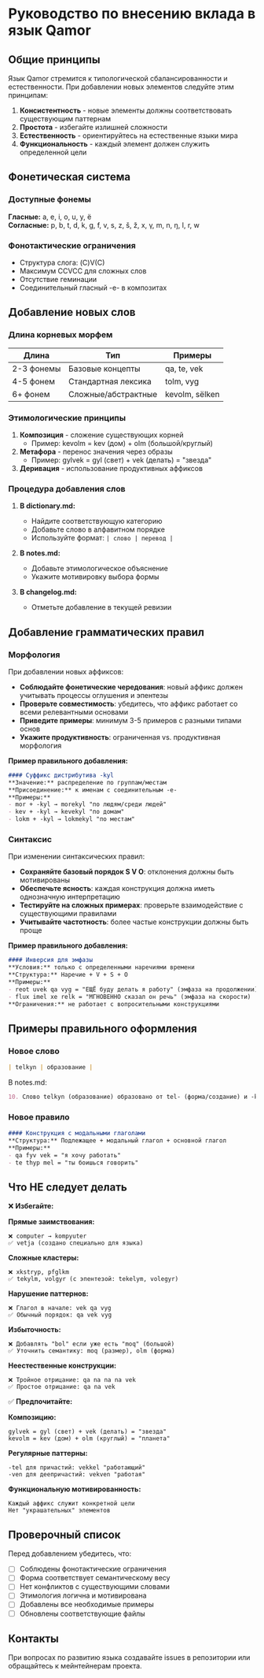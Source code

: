 # Руководство по внесению вклада в язык Qamor

## Общие принципы

Язык Qamor стремится к типологической сбалансированности и естественности. При добавлении новых элементов следуйте этим принципам:

1. **Консистентность** - новые элементы должны соответствовать существующим паттернам
2. **Простота** - избегайте излишней сложности
3. **Естественность** - ориентируйтесь на естественные языки мира
4. **Функциональность** - каждый элемент должен служить определенной цели

## Фонетическая система

### Доступные фонемы
**Гласные:** a, e, i, o, u, y, ё  
**Согласные:** p, b, t, d, k, g, f, v, s, z, š, ž, x, γ, m, n, ŋ, l, r, w

### Фонотактические ограничения
- Структура слога: (C)V(C)
- Максимум CCVCC для сложных слов
- Отсутствие геминации
- Соединительный гласный -e- в композитах

## Добавление новых слов

### Длина корневых морфем
| Длина | Тип | Примеры |
|-------|-----|---------|
| 2-3 фонемы | Базовые концепты | qa, te, vek |
| 4-5 фонем | Стандартная лексика | tolm, vyg |
| 6+ фонем | Сложные/абстрактные | kevolm, sёlken |

### Этимологические принципы
1. **Композиция** - сложение существующих корней
   - Пример: kevolm = kev (дом) + olm (большой/круглый)
2. **Метафора** - перенос значения через образы
   - Пример: gylvek = gyl (свет) + vek (делать) = "звезда"
3. **Деривация** - использование продуктивных аффиксов

### Процедура добавления слов

1. **В dictionary.md:**
   - Найдите соответствующую категорию
   - Добавьте слово в алфавитном порядке
   - Используйте формат: `| слово | перевод |`

2. **В notes.md:**
   - Добавьте этимологическое объяснение
   - Укажите мотивировку выбора формы

3. **В changelog.md:**
   - Отметьте добавление в текущей ревизии

## Добавление грамматических правил

### Морфология
При добавлении новых аффиксов:
- **Соблюдайте фонетические чередования**: новый аффикс должен учитывать процессы оглушения и эпентезы
- **Проверьте совместимость**: убедитесь, что аффикс работает со всеми релевантными основами
- **Приведите примеры**: минимум 3-5 примеров с разными типами основ
- **Укажите продуктивность**: ограниченная vs. продуктивная морфология

**Пример правильного добавления:**
```markdown
#### Суффикс дистрибутива -kyl
**Значение:** распределение по группам/местам
**Присоединение:** к именам с соединительным -e-
**Примеры:**
- mor + -kyl → morekyl "по людям/среди людей"
- kev + -kyl → kevekyl "по домам"
- lokm + -kyl → lokmekyl "по местам"
```

### Синтаксис
При изменении синтаксических правил:
- **Сохраняйте базовый порядок S V O**: отклонения должны быть мотивированы
- **Обеспечьте ясность**: каждая конструкция должна иметь однозначную интерпретацию
- **Тестируйте на сложных примерах**: проверьте взаимодействие с существующими правилами
- **Учитывайте частотность**: более частые конструкции должны быть проще

**Пример правильного добавления:**
```markdown
#### Инверсия для эмфазы
**Условия:** только с определенными наречиями времени
**Структура:** Наречие + V + S + O
**Примеры:**
- reot uvek qa vyg = "ЕЩЁ буду делать я работу" (эмфаза на продолжении)
- flux imel xe relk = "МГНОВЕННО сказал он речь" (эмфаза на скорости)
**Ограничения:** не работает с вопросительными конструкциями
```

## Примеры правильного оформления

### Новое слово
```markdown
| telkyn | образование |
```

В notes.md:
```markdown
10. Слово telkyn (образование) образовано от tel- (форма/создание) и -kyn (процесс)
```

### Новое правило
```markdown
#### Конструкция с модальными глаголами
**Структура:** Подлежащее + модальный глагол + основной глагол
**Примеры:**
- qa fyv vek = "я хочу работать"
- te thyp mel = "ты боишься говорить"
```

## Что НЕ следует делать

❌ **Избегайте:**

**Прямые заимствования:**
```
❌ computer → kompyuter
✅ vetja (создано специально для языка)
```

**Сложные кластеры:**
```
❌ xkstryp, pfglkm 
✅ tekylm, volgyr (с эпентезой: tekelym, volegyr)
```

**Нарушение паттернов:**
```
❌ Глагол в начале: vek qa vyg
✅ Обычный порядок: qa vek vyg
```

**Избыточность:**
```
❌ Добавлять "bol" если уже есть "moq" (большой)
✅ Уточнить семантику: moq (размер), olm (форма)
```

**Неестественные конструкции:**
```
❌ Тройное отрицание: qa na na na vek
✅ Простое отрицание: qa na vek
```

✅ **Предпочитайте:**

**Композицию:**
```
gylvek = gyl (свет) + vek (делать) = "звезда"
kevolm = kev (дом) + olm (круглый) = "планета"
```

**Регулярные паттерны:**
```
-tel для причастий: vekkel "работающий"
-ven для деепричастий: vekven "работая"
```

**Функциональную мотивированность:**
```
Каждый аффикс служит конкретной цели
Нет "украшательных" элементов
```

## Проверочный список

Перед добавлением убедитесь, что:
- [ ] Соблюдены фонотактические ограничения
- [ ] Форма соответствует семантическому весу
- [ ] Нет конфликтов с существующими словами
- [ ] Этимология логична и мотивирована
- [ ] Добавлены все необходимые примеры
- [ ] Обновлены соответствующие файлы

## Контакты

При вопросах по развитию языка создавайте issues в репозитории или обращайтесь к мейнтейнерам проекта.